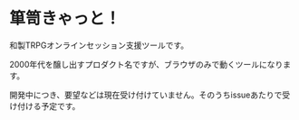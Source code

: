 # 箪笥きゃっと！

和製TRPGオンラインセッション支援ツールです。

2000年代を醸し出すプロダクト名ですが、ブラウザのみで動くツールになります。

開発中につき、要望などは現在受け付けていません。そのうちissueあたりで受け付ける予定です。

